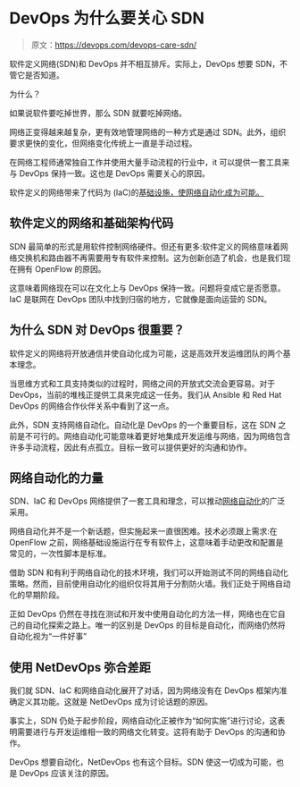 # DevOps 为什么要关心 SDN

> 原文：<https://devops.com/devops-care-sdn/>

软件定义网络(SDN)和 DevOps 并不相互排斥。实际上，DevOps 想要 SDN，不管它是否知道。

为什么？

如果说软件要吃掉世界，那么 SDN 就要吃掉网络。

网络正变得越来越复杂，更有效地管理网络的一种方式是通过 SDN。此外，组织要求更快的变化，但网络变化传统上一直是手动过程。

在网络工程师通常独自工作并使用大量手动流程的行业中，it 可以提供一套工具来与 DevOps 保持一致。这也是 DevOps 需要关心的原因。

软件定义的网络带来了代码为 (IaC)的[基础设施，使网络自动化成为可能。](https://devops.com/2016/04/22/infrastructure-code-sdn-ops/)

## 软件定义的网络和基础架构代码

SDN 最简单的形式是用软件控制网络硬件。但还有更多:软件定义的网络意味着网络交换机和路由器不再需要用专有软件来控制。这为创新创造了机会，也是我们现在拥有 OpenFlow 的原因。

这意味着网络现在可以在文化上与 DevOps 保持一致。问题将变成它是否愿意。IaC 是联网在 DevOps 团队中找到归宿的地方，它就像是面向运营的 SDN。

## 为什么 SDN 对 DevOps 很重要？

软件定义的网络将开放通信并使自动化成为可能，这是高效开发运维团队的两个基本理念。

当思维方式和工具支持类似的过程时，网络之间的开放式交流会更容易。对于 DevOps，当前的堆栈正提供工具来完成这一任务。我们从 Ansible 和 Red Hat DevOps 的网络合作伙伴关系中看到了这一点。

此外，SDN 支持网络自动化。自动化是 DevOps 的一个重要目标，这在 SDN 之前是不可行的。网络自动化可能意味着更好地集成开发运维与网络，因为网络包含许多手动流程，因此有点孤立。目标一致可以提供更好的沟通和协作。

## 网络自动化的力量

SDN、IaC 和 DevOps 网络提供了一套工具和理念，可以推动[网络自动化](http://blog.datapath.io/10-network-automation-principles-for-devops)的广泛采用。

网络自动化并不是一个新话题，但实施起来一直很困难。技术必须跟上需求:在 OpenFlow 之前，网络基础设施运行在专有软件上，这意味着手动更改和配置是常见的，一次性脚本是标准。

借助 SDN 和有利于网络自动化的技术环境，我们可以开始测试不同的网络自动化策略。然而，目前使用自动化的组织仅将其用于分割防火墙。我们正处于网络自动化的早期阶段。

正如 DevOps 仍然在寻找在测试和开发中使用自动化的方法一样，网络也在它自己的自动化探索之路上。唯一的区别是 DevOps 的目标是自动化，而网络仍然将自动化视为“一件好事”

## 使用 NetDevOps 弥合差距

我们就 SDN、IaC 和网络自动化展开了对话，因为网络没有在 DevOps 框架内准确定义其功能。这就是 NetDevOps 成为讨论话题的原因。

事实上，SDN 仍处于起步阶段，网络自动化正被作为“如何实施”进行讨论，这表明需要进行与开发运维相一致的网络文化转变。这将有助于 DevOps 的沟通和协作。

DevOps 想要自动化，NetDevOps 也有这个目标。SDN 使这一切成为可能，也是 DevOps 应该关注的原因。